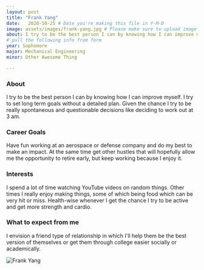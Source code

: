 ```yaml
---
layout: post
title: "Frank Yang"
date:   2020-10-25 # Date you're making this file in Y-M-D
image: assets/images/frank-yang.jpg # Please make sure to upload image in /assets/images/fname-lastname.ext format 
about: I try to be the best person I can by knowing how I can improve myself. I try to set long term goals without a detailed plan. Given the chance I try to be really spontaneous and questionable decisions like deciding to work out at 3 am. # "Briefly describe yourself"
# pull the following info from form
year: Sophomore
major: Mechanical Engineering
minor: Other Awesome Thing

---
```


### About

I try to be the best person I can by knowing how I can improve myself. I try to set long term goals without a detailed plan. Given the chance I try to be really spontaneous and questionable decisions like deciding to work out at 3 am.

### Career Goals

Have fun working at an aerospace or defense company and do my best to make an impact. At the same time get other hustles that will hopefully allow me the opportunity to retire early, but keep working because I enjoy it.

### Interests

I spend a lot of time watching YouTube videos on random things. Other times I really enjoy making things, some of which being food which can be very hit or miss. Health-wise whenever I get the chance I try to be active and get more strength and cardio.

### What to expect from me

I envision a friend type of relationship in which I'll help them be the best version of themselves or get them through college easier socially or academically.

<div class="text-center my-5">
    <img src="{{ "assets/images/frank-yang.jpg" | absolute_url }}" alt="Frank Yang" class="rounded post-img" />
</div>